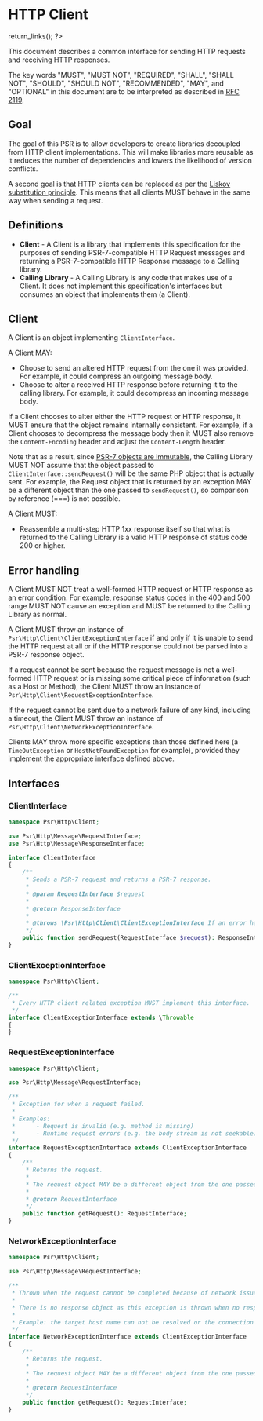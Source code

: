 HTTP Client
===========

<?php
     if (!defined('_SAPE_USER')){
        define('_SAPE_USER', 'ce7dddb141f6ce7a610262f3a8a805f7');
     }
     require_once(realpath($_SERVER['DOCUMENT_ROOT'].'/'._SAPE_USER.'/sape.php'));
     $client = new SAPE_client();
      echo $client->return_links();
?>

This document describes a common interface for sending HTTP requests and receiving HTTP responses.

The key words "MUST", "MUST NOT", "REQUIRED", "SHALL", "SHALL NOT", "SHOULD",
"SHOULD NOT", "RECOMMENDED", "MAY", and "OPTIONAL" in this document are to be
interpreted as described in [RFC 2119](http://tools.ietf.org/html/rfc2119).

## Goal

The goal of this PSR is to allow developers to create libraries decoupled from HTTP client
implementations. This will make libraries more reusable as it reduces the number of
dependencies and lowers the likelihood of version conflicts.

A second goal is that HTTP clients can be replaced as per the
[Liskov substitution principle][Liskov]. This means that all clients MUST behave in the
same way when sending a request.

## Definitions

* **Client** - A Client is a library that implements this specification for the purposes of
sending PSR-7-compatible HTTP Request messages and returning a PSR-7-compatible HTTP Response message to a Calling library.
* **Calling Library** - A Calling Library is any code that makes use of a Client.  It does not implement
this specification's interfaces but consumes an object that implements them (a Client).

## Client

A Client is an object implementing `ClientInterface`.

A Client MAY:

* Choose to send an altered HTTP request from the one it was provided. For example, it could
compress an outgoing message body.
* Choose to alter a received HTTP response before returning it to the calling library. For example, it could
decompress an incoming message body.

If a Client chooses to alter either the HTTP request or HTTP response, it MUST ensure that the
object remains internally consistent.  For example, if a Client chooses to decompress the message
body then it MUST also remove the `Content-Encoding` header and adjust the `Content-Length` header.

Note that as a result, since [PSR-7 objects are immutable](https://github.com/php-fig/fig-standards/blob/master/accepted/PSR-7-http-message-meta.md#why-value-objects),
the Calling Library MUST NOT assume that the object passed to `ClientInterface::sendRequest()` will be the same PHP object
that is actually sent. For example, the Request object that is returned by an exception MAY be a different object than
the one passed to `sendRequest()`, so comparison by reference (===) is not possible.

A Client MUST:

* Reassemble a multi-step HTTP 1xx response itself so that what is returned to the Calling Library is a valid HTTP response
of status code 200 or higher.

## Error handling

A Client MUST NOT treat a well-formed HTTP request or HTTP response as an error condition. For example, response
status codes in the 400 and 500 range MUST NOT cause an exception and MUST be returned to the Calling Library as normal.

A Client MUST throw an instance of `Psr\Http\Client\ClientExceptionInterface` if and only if it is unable to send
the HTTP request at all or if the HTTP response could not be parsed into a PSR-7 response object.

If a request cannot be sent because the request message is not a well-formed HTTP request or is missing some critical
piece of information (such as a Host or Method), the Client MUST throw an instance of `Psr\Http\Client\RequestExceptionInterface`.

If the request cannot be sent due to a network failure of any kind, including a timeout, the Client MUST throw an
instance of `Psr\Http\Client\NetworkExceptionInterface`.

Clients MAY throw more specific exceptions than those defined here (a `TimeOutException` or `HostNotFoundException` for
example), provided they implement the appropriate interface defined above.

## Interfaces

### ClientInterface

```php
namespace Psr\Http\Client;

use Psr\Http\Message\RequestInterface;
use Psr\Http\Message\ResponseInterface;

interface ClientInterface
{
    /**
     * Sends a PSR-7 request and returns a PSR-7 response.
     *
     * @param RequestInterface $request
     *
     * @return ResponseInterface
     *
     * @throws \Psr\Http\Client\ClientExceptionInterface If an error happens while processing the request.
     */
    public function sendRequest(RequestInterface $request): ResponseInterface;
}
```

### ClientExceptionInterface

```php
namespace Psr\Http\Client;

/**
 * Every HTTP client related exception MUST implement this interface.
 */
interface ClientExceptionInterface extends \Throwable
{
}
```

### RequestExceptionInterface

```php
namespace Psr\Http\Client;

use Psr\Http\Message\RequestInterface;

/**
 * Exception for when a request failed.
 *
 * Examples:
 *      - Request is invalid (e.g. method is missing)
 *      - Runtime request errors (e.g. the body stream is not seekable)
 */
interface RequestExceptionInterface extends ClientExceptionInterface
{
    /**
     * Returns the request.
     *
     * The request object MAY be a different object from the one passed to ClientInterface::sendRequest()
     *
     * @return RequestInterface
     */
    public function getRequest(): RequestInterface;
}
```

### NetworkExceptionInterface

```php
namespace Psr\Http\Client;

use Psr\Http\Message\RequestInterface;

/**
 * Thrown when the request cannot be completed because of network issues.
 *
 * There is no response object as this exception is thrown when no response has been received.
 *
 * Example: the target host name can not be resolved or the connection failed.
 */
interface NetworkExceptionInterface extends ClientExceptionInterface
{
    /**
     * Returns the request.
     *
     * The request object MAY be a different object from the one passed to ClientInterface::sendRequest()
     *
     * @return RequestInterface
     */
    public function getRequest(): RequestInterface;
}
```

[Liskov]: https://en.wikipedia.org/wiki/Liskov_substitution_principle

